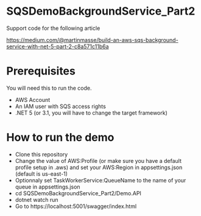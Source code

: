 # SQSDemoBackgroundService_Part2

Support code for the following article

https://medium.com/@martinmasse/build-an-aws-sqs-background-service-with-net-5-part-2-c8a571c11b6a

# Prerequisites

You will need this to run the code.

- AWS Account
- An IAM user with SQS access rights
- .NET 5 (or 3.1, you will have to change the target framework)

# How to run the demo

- Clone this repository
- Change the value of AWS:Profile (or make sure you have a default profile setup in .aws) and set your AWS:Region in appsettings.json (default is us-east-1) 
- Optionnaly set TaskWorkerService:QueueName to the name of your queue in appsettings.json
- cd SQSDemoBackgroundService_Part2/Demo.API
- dotnet watch run
- Go to https://localhost:5001/swagger/index.html
